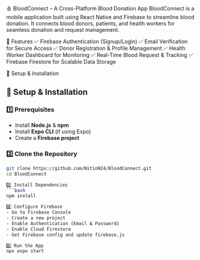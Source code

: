 🩸 BloodConnect – A Cross-Platform Blood Donation App
BloodConnect is a mobile application built using React Native and Firebase to streamline blood donation. It connects blood donors, patients, and health workers for seamless donation and request management.

🚀 Features
✅ Firebase Authentication (Signup/Login)
✅ Email Verification for Secure Access
✅ Donor Registration & Profile Management
✅ Health Worker Dashboard for Monitoring
✅ Real-Time Blood Request & Tracking
✅ Firebase Firestore for Scalable Data Storage

🔧 Setup & Installation

 
## 🔧 Setup & Installation  

### 1️⃣ Prerequisites  
- Install **Node.js** & **npm**  
- Install **Expo CLI** (if using Expo)  
- Create a **Firebase project**  

### 2️⃣ Clone the Repository  
```bash
git clone https://github.com/NitinN24/BloodConnect.git
cd BloodConnect

3️⃣ Install Dependencies
```bash
npm install

4️⃣ Configure Firebase
- Go to Firebase Console
- Create a new project
- Enable Authentication (Email & Password)
- Enable Cloud Firestore
- Get Firebase config and update firebase.js

5️⃣ Run the App
npx expo start
